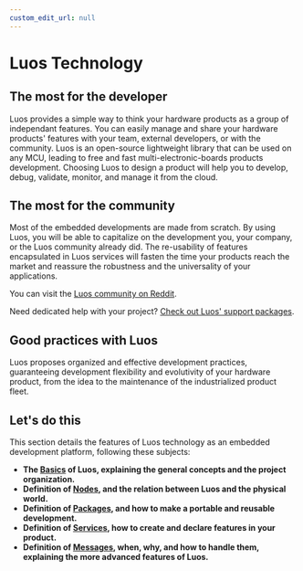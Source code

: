 ```yaml
---
custom_edit_url: null
---
```


# Luos Technology

## The most for the developer

Luos provides a simple way to think your hardware products as a group of independant features. You can easily manage and share your hardware products' features with your team, external developers, or with the community.
Luos is an open-source lightweight library that can be used on any MCU, leading to free and fast multi-electronic-boards products development. Choosing Luos to design a product will help you to develop, debug, validate, monitor, and manage it from the cloud.

## The most for the community

Most of the embedded developments are made from scratch. By using Luos, you will be able to capitalize on the development you, your company, or the Luos community already did. The re-usability of features encapsulated in Luos services will fasten the time your products reach the market and reassure the robustness and the universality of your applications.

You can visit the <a href="https://www.reddit.com/r/Luos/" target ="_blank">Luos community on Reddit</a>.

Need dedicated help with your project? <a href="https://www.luos.io/support" target ="_blank">Check out Luos' support packages</a>.

## Good practices with Luos

Luos proposes organized and effective development practices, guaranteeing development flexibility and evolutivity of your hardware product, from the idea to the maintenance of the industrialized product fleet.

## Let's do this

This section details the features of Luos technology as an embedded development platform, following these subjects:

- **The [Basics](/docs/luos-technology/basics/basics) of Luos, explaining the general concepts and the project organization.**
- **Definition of [Nodes](/docs/luos-technology/node/node), and the relation between Luos and the physical world.**
- **Definition of [Packages](/docs/luos-technology/package/package), and how to make a portable and reusable development.**
- **Definition of [Services](/docs/luos-technology/services/services), how to create and declare features in your product.**
- **Definition of [Messages](/docs/luos-technology/message/message), when, why, and how to handle them, explaining the more advanced features of Luos.**

